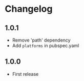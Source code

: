 # Changelog

## 1.0.1

- Remove 'path' dependency
- Add `platforms` in pubspec.yaml

## 1.0.0

- First release
